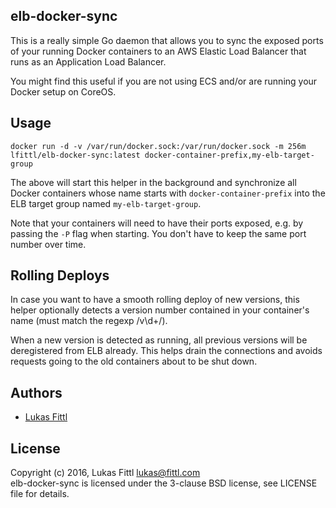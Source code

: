 ## elb-docker-sync

This is a really simple Go daemon that allows you to sync the exposed ports of your running Docker
containers to an AWS Elastic Load Balancer that runs as an Application Load Balancer.

You might find this useful if you are not using ECS and/or are running your Docker setup on CoreOS.

## Usage

```
docker run -d -v /var/run/docker.sock:/var/run/docker.sock -m 256m lfittl/elb-docker-sync:latest docker-container-prefix,my-elb-target-group
```

The above will start this helper in the background and synchronize all Docker containers whose name
starts with `docker-container-prefix` into the ELB target group named `my-elb-target-group`.

Note that your containers will need to have their ports exposed, e.g. by passing the `-P` flag when starting.
You don't have to keep the same port number over time.

## Rolling Deploys

In case you want to have a smooth rolling deploy of new versions, this helper optionally detects
a version number contained in your container's name (must match the regexp /v\d+/).

When a new version is detected as running, all previous versions will be deregistered from ELB
already. This helps drain the connections and avoids requests going to the old containers about
to be shut down.

## Authors

* [Lukas Fittl](mailto:lukas@fittl.com)

## License

Copyright (c) 2016, Lukas Fittl <lukas@fittl.com><br>
elb-docker-sync is licensed under the 3-clause BSD license, see LICENSE file for details.
